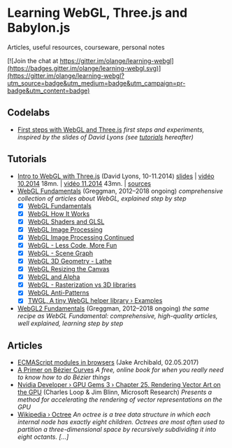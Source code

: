 # Learning WebGL, Three.js and Babylon.js

Articles, useful resources, courseware, personal notes

[![Join the chat at https://gitter.im/olange/learning-webgl](https://badges.gitter.im/olange/learning-webgl.svg)](https://gitter.im/olange/learning-webgl?utm_source=badge&utm_medium=badge&utm_campaign=pr-badge&utm_content=badge)

## Codelabs

* [First steps with WebGL and Three.js](codelabs/intro-to-webgl) _first steps and experiments, inspired by the slides of David Lyons (see [tutorials](#tutorials) hereafter)_

## Tutorials

* [Intro to WebGL with Three.js](http://davidscottlyons.com/threejs-intro/) (David Lyons, 10-11.2014)
  [slides](http://davidscottlyons.com/threejs-intro/) | [vidéo 10.2014](https://youtu.be/6eLl8yQnxHQ) 18mn. | [vidéo 11.2014](https://youtu.be/-L6WWbKthvw) 43mn. | [sources](https://github.com/davidlyons/threejs-intro)
* [WebGL Fundamentals](https://webglfundamentals.org/webgl/lessons/webgl-fundamentals.html) (Greggman, 2012–2018 ongoing) _comprehensive collection of articles about WebGL, explained step by step_
  - [x] [WebGL Fundamentals](https://webglfundamentals.org/webgl/lessons/webgl-fundamentals.html)
  - [x] [WebGL How It Works](https://webglfundamentals.org/webgl/lessons/webgl-how-it-works.html)
  - [x] [WebGL Shaders and GLSL](https://webglfundamentals.org/webgl/lessons/webgl-shaders-and-glsl.html)
  - [x] [WebGL Image Processing](https://webglfundamentals.org/webgl/lessons/webgl-image-processing.html)
  - [x] [WebGL Image Processing Continued](https://webglfundamentals.org/webgl/lessons/webgl-image-processing-continued.html)
  - [x] [WebGL - Less Code, More Fun](https://webglfundamentals.org/webgl/lessons/webgl-less-code-more-fun.html)
  - [x] [WebGL - Scene Graph](https://webglfundamentals.org/webgl/lessons/webgl-scene-graph.html)
  - [x] [WebGL 3D Geometry - Lathe](https://webglfundamentals.org/webgl/lessons/webgl-3d-geometry-lathe.html)
  - [x] [WebGL Resizing the Canvas](https://webglfundamentals.org/webgl/lessons/webgl-resizing-the-canvas.html)
  - [x] [WebGL and Alpha](https://webglfundamentals.org/webgl/lessons/webgl-and-alpha.html)
  - [x] [WebGL - Rasterization vs 3D libraries](https://webglfundamentals.org/webgl/lessons/webgl-2d-vs-3d-library.html)
  - [x] [WebGL Anti-Patterns](https://webglfundamentals.org/webgl/lessons/webgl-anti-patterns.html)
  - [x] [TWGL, A tiny WebGL helper library › Examples](http://twgljs.org/#examples)

* [WebGL2 Fundamentals](https://webgl2fundamentals.org) (Greggman, 2012–2018 ongoing) _the same recipe as WebGL Fundamental: comprehensive, high-quality articles, well explained, learning step by step_

## Articles

* [ECMAScript modules in browsers](https://jakearchibald.com/2017/es-modules-in-browsers/) (Jake Archibald, 02.05.2017)
* [A Primer on Bézier Curves](https://pomax.github.io/bezierinfo/) _A free, online book for when you really need to know how to do Bézier things_
* [Nvidia Developer › GPU Gems 3 › Chapter 25. Rendering Vector Art on the GPU](https://developer.nvidia.com/gpugems/GPUGems3/gpugems3_ch25.html) (Charles Loop & Jim Blinn, 
Microsoft Research) _Presents a method for accelerating the rendering of vector representations on the GPU_
* [Wikipedia › Octree](https://en.m.wikipedia.org/wiki/Octree) _An octree is a tree data structure in which each internal node has exactly eight children. Octrees are most often used to partition a three-dimensional space by recursively subdividing it into eight octants. […]_